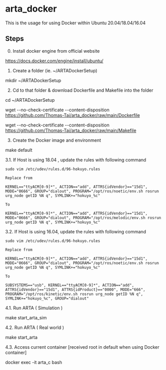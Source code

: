 # arta_docker

This is the usage for using Docker within Ubuntu 20.04/18.04/16.04

## Steps

0. Install docker engine from official website

  https://docs.docker.com/engine/install/ubuntu/

1. Create a folder (ie. ~/ARTADockerSetup) 

  mkdir ~/ARTADockerSetup

2. Cd to that folder & download Dockerfile and Makefile into the folder

  cd ~/ARTADockerSetup
  
  wget --no-check-certificate --content-disposition https://github.com/Thomas-Tai/arta_docker/raw/main/Dockerfile
  
  wget --no-check-certificate --content-disposition https://github.com/Thomas-Tai/arta_docker/raw/main/Makefile
  
3. Create the Docker image and environment

  make default
  
  3.1. If Host is using 18.04 , update the rules with following command 
  
    sudo vim /etc/udev/rules.d/96-hokuyo.rules
    
    Replace from
    
    KERNEL=="ttyACM[0-9]*", ACTION=="add", ATTRS{idVendor}=="15d1", MODE="0666", GROUP="dialout", PROGRAM="/opt/ros/noetic/env.sh rosrun urg_node getID %N q", SYMLINK+="hokuyo_%c"
    
    To
    
    KERNEL=="ttyACM[0-9]*", ACTION=="add", ATTRS{idVendor}=="15d1", MODE="0666", GROUP="dialout", PROGRAM="/opt/ros/melodic/env.sh rosrun urg_node getID %N q", SYMLINK+="hokuyo_%c"
    
  3.2. If Host is using 16.04, update the rules with following command 
  
    sudo vim /etc/udev/rules.d/96-hokuyo.rules
        
    Replace from
    
    KERNEL=="ttyACM[0-9]*", ACTION=="add", ATTRS{idVendor}=="15d1", MODE="0666", GROUP="dialout", PROGRAM="/opt/ros/noetic/env.sh rosrun urg_node getID %N q", SYMLINK+="hokuyo_%c"
    
    To
    
    SUBSYSTEMS=="usb", KERNEL=="ttyACM[0-9]*", ACTION=="add", ATTRS{idVendor}=="15d1", ATTRS{idProduct}=="0000", MODE="666", PROGRAM="/opt/ros/kinetic/env.sh rosrun urg_node getID %N q", SYMLINK+="hokuyo_%c", GROUP="dialout"

  
4.1. Run ARTA ( Simulation )

  make start_arta_sim

4.2. Run ARTA ( Real world )

  make start_arta
  
4.3. Access current container [received root in default when using Docker container]

  docker exec -it arta_c bash

